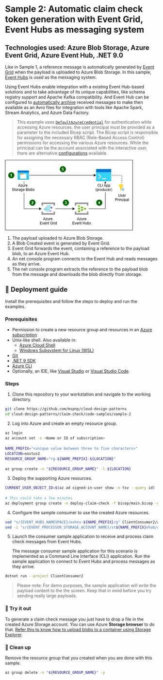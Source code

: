 # Sample 2: Automatic claim check token generation with Event Grid, Event Hubs as messaging system

## Technologies used: Azure Blob Storage, Azure Event Grid, Azure Event Hub, .NET 9.0

Like in Sample 1, a reference message is automatically generated by [Event Grid](https://azure.microsoft.com/services/event-grid/) when the payload is uploaded to Azure Blob Storage. In this sample, [Event Hubs](https://learn.microsoft.com/azure/event-hubs) is used as the messaging system.

Using Event Hubs enable integration with a existing Event Hub-based solutions and to take advantage of its unique capabilities, like schema registry support and Apache Kafka compatibility. And Event Hub can be configured to [automatically archive](https://learn.microsoft.com/azure/event-hubs/event-hubs-capture-overview) received messages to make then available as an Avro files for integration with tools like Apache Spark, Stream Analytics, and Azure Data Factory.

> This example uses [`DefaultAzureCredential`](https://learn.microsoft.com/dotnet/azure/sdk/authentication/#defaultazurecredential) for authentication while accessing Azure resources. the user principal must be provided as a parameter to the included Bicep script. The Bicep script is responsible for assigning the necessary RBAC (Role-Based Access Control) permissions for accessing the various Azure resources. While the principal can be the account associated with the interactive user, there are alternative [configurations](https://learn.microsoft.com/dotnet/azure/sdk/authentication/?tabs=command-line#exploring-the-sequence-of-defaultazurecredential-authentication-methods) available.

![A diagram showing Event Grid connected to Azure Blob Storage. As blobs are created, Event Grid forwards a message, containing the reference to the blob, to an Event Hub. A consumer CLI application receives the message from the queue, extracts the reference, and dowloads the blob from the storage account.](images/sample-2-diagram.png)

1. The payload uploaded to Azure Blob Storage.
1. A Blob Created event is generated by Event Grid.
1. Event Grid forwards the event, containing a reference to the payload blob, to an Azure Event Hub.
1. An net console program connects to the Event Hub and reads messages as they arrive.
1. The net console program extracts the reference to the payload blob from the message and downloads the blob directly from storage.

## :rocket: Deployment guide

Install the prerequisites and follow the steps to deploy and run the examples.

### Prerequisites

- Permission to create a new resource group and resources in an [Azure subscription](https://azure.microsoft.com/pricing/purchase-options/azure-account?cid=msft_learn)
- Unix-like shell. Also available in:
  - [Azure Cloud Shell](https://shell.azure.com/)
  - [Windows Subsystem for Linux (WSL)](https://learn.microsoft.com/windows/wsl/install)
- [Git](https://git-scm.com/downloads)
- [.NET 9 SDK](https://dotnet.microsoft.com/download/dotnet/9.0)
- [Azure CLI](https://learn.microsoft.com/cli/azure/install-azure-cli)
- Optionally, an IDE, like [Visual Studio](https://visualstudio.microsoft.com/downloads/) or [Visual Studio Code](https://code.visualstudio.com/).

### Steps

1. Clone this repository to your workstation and navigate to the working directory.

  ```bash
  git clone https://github.com/mspnp/cloud-design-patterns
  cd cloud-design-patterns/claim-check/code-samples/sample-2
  ```  

2. Log into Azure and create an empty resource group.

  ```bash
  az login
  az account set -s <Name or ID of subscription>

  NAME_PREFIX="<unique value between three to five characters>"
  LOCATION=eastus2
  RESOURCE_GROUP_NAME="rg-${NAME_PREFIX}-${LOCATION}"

  az group create -n "${RESOURCE_GROUP_NAME}" -l ${LOCATION}
  ```  

3. Deploy the supporting Azure resources.

  ```bash
  CURRENT_USER_OBJECT_ID=$(az ad signed-in-user show -o tsv --query id)

  # This could take a few minutes
  az deployment group create -n deploy-claim-check -f bicep/main.bicep -g "${RESOURCE_GROUP_NAME}" -p namePrefix=$NAME_PREFIX principalId=$CURRENT_USER_OBJECT_ID
  ```  

4. Configure the sample consumer to use the created Azure resources.

  ```bash
  sed "s/{EVENT_HUBS_NAMESPACE}/evhns-${NAME_PREFIX}/g" ClientConsumer2/appsettings.json.template >ClientConsumer2/appsettings.json
  sed -i "s/{EVENT_PROCESSOR_STORAGE_ACCOUNT_NAME}/st${NAME_PREFIX}ehub/g" ClientConsumer2/appsettings.json
  ```  

5. Launch the consumer sample application to receive and process claim check messages from Event Hubs.

   The message consumer sample application for this scenario is implemented as a Command Line Interface (CLI) application. Run the sample application to connect to Event Hubs and process messages as they arrive.

  ```bash
  dotnet run --project ClientConsumer2
  ```  

> Please note: For demo purposes, the sample application will write the payload content to the the screen. Keep that in mind before you try sending really large payloads.

### :checkered_flag: Try it out

To generate a claim check message you just have to drop a file in the created Azure Storage account. You can use Azure **Storage browser** to do that. [Refer this to know how to upload blobs to a container using Storage Explorer](https://learn.microsoft.com/azure/storage/blobs/quickstart-storage-explorer#upload-blobs-to-the-container).

### :broom: Clean up

Remove the resource group that you created when you are done with this sample.

  ```bash
  az group delete -n "${RESOURCE_GROUP_NAME}" -y
  ```  
